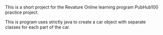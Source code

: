 This is a short project for the Revature Online learning program PubHub100 practice project.

This is program uses strictly java to create a car object with separate classes for each part of the car. 
